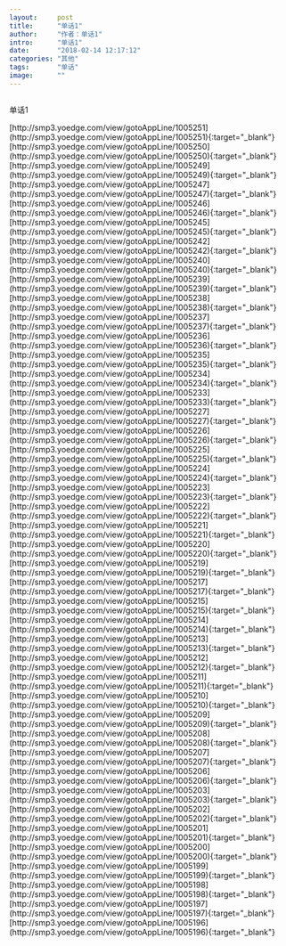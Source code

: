 ```yaml
---
layout:     post
title:      "单话1"
author:     "作者：单话1"
intro:      "单话1"
date:       "2018-02-14 12:17:12"
categories: "其他"
tags:       "单话"
image:      ""
---
```

<div style="text-align: center">
<p><img src=""/></p>
</div>
<p class="post-meta">
<span>单话1</span>
</p>
[http://smp3.yoedge.com/view/gotoAppLine/1005251](http://smp3.yoedge.com/view/gotoAppLine/1005251){:target="_blank"}
[http://smp3.yoedge.com/view/gotoAppLine/1005250](http://smp3.yoedge.com/view/gotoAppLine/1005250){:target="_blank"}
[http://smp3.yoedge.com/view/gotoAppLine/1005249](http://smp3.yoedge.com/view/gotoAppLine/1005249){:target="_blank"}
[http://smp3.yoedge.com/view/gotoAppLine/1005247](http://smp3.yoedge.com/view/gotoAppLine/1005247){:target="_blank"}
[http://smp3.yoedge.com/view/gotoAppLine/1005246](http://smp3.yoedge.com/view/gotoAppLine/1005246){:target="_blank"}
[http://smp3.yoedge.com/view/gotoAppLine/1005245](http://smp3.yoedge.com/view/gotoAppLine/1005245){:target="_blank"}
[http://smp3.yoedge.com/view/gotoAppLine/1005242](http://smp3.yoedge.com/view/gotoAppLine/1005242){:target="_blank"}
[http://smp3.yoedge.com/view/gotoAppLine/1005240](http://smp3.yoedge.com/view/gotoAppLine/1005240){:target="_blank"}
[http://smp3.yoedge.com/view/gotoAppLine/1005239](http://smp3.yoedge.com/view/gotoAppLine/1005239){:target="_blank"}
[http://smp3.yoedge.com/view/gotoAppLine/1005238](http://smp3.yoedge.com/view/gotoAppLine/1005238){:target="_blank"}
[http://smp3.yoedge.com/view/gotoAppLine/1005237](http://smp3.yoedge.com/view/gotoAppLine/1005237){:target="_blank"}
[http://smp3.yoedge.com/view/gotoAppLine/1005236](http://smp3.yoedge.com/view/gotoAppLine/1005236){:target="_blank"}
[http://smp3.yoedge.com/view/gotoAppLine/1005235](http://smp3.yoedge.com/view/gotoAppLine/1005235){:target="_blank"}
[http://smp3.yoedge.com/view/gotoAppLine/1005234](http://smp3.yoedge.com/view/gotoAppLine/1005234){:target="_blank"}
[http://smp3.yoedge.com/view/gotoAppLine/1005233](http://smp3.yoedge.com/view/gotoAppLine/1005233){:target="_blank"}
[http://smp3.yoedge.com/view/gotoAppLine/1005227](http://smp3.yoedge.com/view/gotoAppLine/1005227){:target="_blank"}
[http://smp3.yoedge.com/view/gotoAppLine/1005226](http://smp3.yoedge.com/view/gotoAppLine/1005226){:target="_blank"}
[http://smp3.yoedge.com/view/gotoAppLine/1005225](http://smp3.yoedge.com/view/gotoAppLine/1005225){:target="_blank"}
[http://smp3.yoedge.com/view/gotoAppLine/1005224](http://smp3.yoedge.com/view/gotoAppLine/1005224){:target="_blank"}
[http://smp3.yoedge.com/view/gotoAppLine/1005223](http://smp3.yoedge.com/view/gotoAppLine/1005223){:target="_blank"}
[http://smp3.yoedge.com/view/gotoAppLine/1005222](http://smp3.yoedge.com/view/gotoAppLine/1005222){:target="_blank"}
[http://smp3.yoedge.com/view/gotoAppLine/1005221](http://smp3.yoedge.com/view/gotoAppLine/1005221){:target="_blank"}
[http://smp3.yoedge.com/view/gotoAppLine/1005220](http://smp3.yoedge.com/view/gotoAppLine/1005220){:target="_blank"}
[http://smp3.yoedge.com/view/gotoAppLine/1005219](http://smp3.yoedge.com/view/gotoAppLine/1005219){:target="_blank"}
[http://smp3.yoedge.com/view/gotoAppLine/1005217](http://smp3.yoedge.com/view/gotoAppLine/1005217){:target="_blank"}
[http://smp3.yoedge.com/view/gotoAppLine/1005215](http://smp3.yoedge.com/view/gotoAppLine/1005215){:target="_blank"}
[http://smp3.yoedge.com/view/gotoAppLine/1005214](http://smp3.yoedge.com/view/gotoAppLine/1005214){:target="_blank"}
[http://smp3.yoedge.com/view/gotoAppLine/1005213](http://smp3.yoedge.com/view/gotoAppLine/1005213){:target="_blank"}
[http://smp3.yoedge.com/view/gotoAppLine/1005212](http://smp3.yoedge.com/view/gotoAppLine/1005212){:target="_blank"}
[http://smp3.yoedge.com/view/gotoAppLine/1005211](http://smp3.yoedge.com/view/gotoAppLine/1005211){:target="_blank"}
[http://smp3.yoedge.com/view/gotoAppLine/1005210](http://smp3.yoedge.com/view/gotoAppLine/1005210){:target="_blank"}
[http://smp3.yoedge.com/view/gotoAppLine/1005209](http://smp3.yoedge.com/view/gotoAppLine/1005209){:target="_blank"}
[http://smp3.yoedge.com/view/gotoAppLine/1005208](http://smp3.yoedge.com/view/gotoAppLine/1005208){:target="_blank"}
[http://smp3.yoedge.com/view/gotoAppLine/1005207](http://smp3.yoedge.com/view/gotoAppLine/1005207){:target="_blank"}
[http://smp3.yoedge.com/view/gotoAppLine/1005206](http://smp3.yoedge.com/view/gotoAppLine/1005206){:target="_blank"}
[http://smp3.yoedge.com/view/gotoAppLine/1005203](http://smp3.yoedge.com/view/gotoAppLine/1005203){:target="_blank"}
[http://smp3.yoedge.com/view/gotoAppLine/1005202](http://smp3.yoedge.com/view/gotoAppLine/1005202){:target="_blank"}
[http://smp3.yoedge.com/view/gotoAppLine/1005201](http://smp3.yoedge.com/view/gotoAppLine/1005201){:target="_blank"}
[http://smp3.yoedge.com/view/gotoAppLine/1005200](http://smp3.yoedge.com/view/gotoAppLine/1005200){:target="_blank"}
[http://smp3.yoedge.com/view/gotoAppLine/1005199](http://smp3.yoedge.com/view/gotoAppLine/1005199){:target="_blank"}
[http://smp3.yoedge.com/view/gotoAppLine/1005198](http://smp3.yoedge.com/view/gotoAppLine/1005198){:target="_blank"}
[http://smp3.yoedge.com/view/gotoAppLine/1005197](http://smp3.yoedge.com/view/gotoAppLine/1005197){:target="_blank"}
[http://smp3.yoedge.com/view/gotoAppLine/1005196](http://smp3.yoedge.com/view/gotoAppLine/1005196){:target="_blank"}


